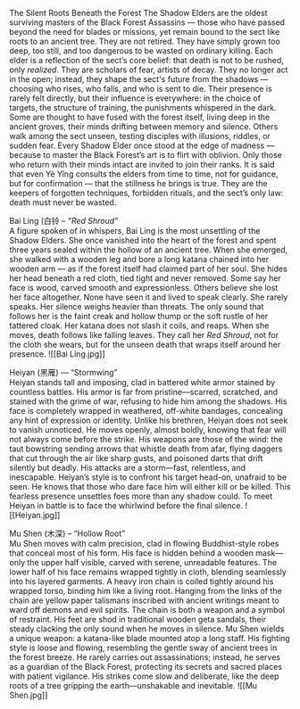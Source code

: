 The Silent Roots Beneath the Forest
The Shadow Elders are the oldest surviving masters of the Black Forest Assassins — those who have passed beyond the need for blades or missions, yet remain bound to the sect like roots to an ancient tree. They are not retired. They have simply grown too deep, too still, and too dangerous to be wasted on ordinary killing.
Each elder is a reflection of the sect’s core belief: that death is not to be rushed, only _realized_. They are scholars of fear, artists of decay. They no longer act in the open; instead, they shape the sect's future from the shadows — choosing who rises, who falls, and who is sent to die. Their presence is rarely felt directly, but their influence is everywhere: in the choice of targets, the structure of training, the punishments whispered in the dark.
Some are thought to have fused with the forest itself, living deep in the ancient groves, their minds drifting between memory and silence. Others walk among the sect unseen, testing disciples with illusions, riddles, or sudden fear.
Every Shadow Elder once stood at the edge of madness — because to master the Black Forest’s art is to flirt with oblivion. Only those who return with their minds intact are invited to join their ranks. It is said that even Yè Yǐng consults the elders from time to time, not for guidance, but for confirmation — that the stillness he brings is true.
They are the keepers of forgotten techniques, forbidden rituals, and the sect’s only law: death must never be wasted.




Bai Ling (白铃 – _“Red Shroud”_  
A figure spoken of in whispers, Bai Ling is the most unsettling of the Shadow Elders. She once vanished into the heart of the forest and spent three years sealed within the hollow of an ancient tree. When she emerged, she walked with a wooden leg and bore a long katana chained into her wooden arm — as if the forest itself had claimed part of her soul. She hides her head beneath a red cloth, tied tight and never removed. Some say her face is wood, carved smooth and expressionless. Others believe she lost her face altogether. None have seen it and lived to speak clearly. She rarely speaks. Her silence weighs heavier than threats. The only sound that follows her is the faint creak and hollow thump or the soft rustle of her tattered cloak. Her katana does not slash it coils, and reaps. When she moves, death follows like falling leaves. They call her _Red Shroud_, not for the cloth she wears, but for the unseen death that wraps itself around her presence.
![[Bai Ling.jpg]]




Heiyan (黑雁) — “Stormwing”  
Heiyan stands tall and imposing, clad in battered white armor stained by countless battles. His armor is far from pristine—scarred, scratched, and stained with the grime of war, refusing to hide him among the shadows. His face is completely wrapped in weathered, off-white bandages, concealing any hint of expression or identity. Unlike his brethren, Heiyan does not seek to vanish unnoticed. He moves openly, almost boldly, knowing that fear will not always come before the strike. His weapons are those of the wind: the taut bowstring sending arrows that whistle death from afar, flying daggers that cut through the air like sharp gusts, and poisoned darts that drift silently but deadly. His attacks are a storm—fast, relentless, and inescapable. Heiyan’s style is to confront his target head-on, unafraid to be seen. He knows that those who dare face him will either kill or be killed. This fearless presence unsettles foes more than any shadow could. To meet Heiyan in battle is to face the whirlwind before the final silence.
![[Heiyan.jpg]]




Mu Shen (木深) – “Hollow Root”  
Mu Shen moves with calm precision, clad in flowing Buddhist-style robes that conceal most of his form. His face is hidden behind a wooden mask—only the upper half visible, carved with serene, unreadable features. The lower half of his face remains wrapped tightly in cloth, blending seamlessly into his layered garments. A heavy iron chain is coiled tightly around his wrapped torso, binding him like a living root. Hanging from the links of the chain are yellow paper talismans inscribed with ancient writings meant to ward off demons and evil spirits. The chain is both a weapon and a symbol of restraint. His feet are shod in traditional wooden geta sandals, their steady clacking the only sound when he moves in silence. Mu Shen wields a unique weapon: a katana-like blade mounted atop a long staff. His fighting style is loose and flowing, resembling the gentle sway of ancient trees in the forest breeze. He rarely carries out assassinations; instead, he serves as a guardian of the Black Forest, protecting its secrets and sacred places with patient vigilance. His strikes come slow and deliberate, like the deep roots of a tree gripping the earth—unshakable and inevitable.
![[Mu Shen.jpg]]
